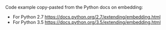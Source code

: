 Code example copy-pasted from the Python docs on embedding:
- For Python 2.7 https://docs.python.org/2.7/extending/embedding.html
- For Python 3.5 https://docs.python.org/3.5/extending/embedding.html
